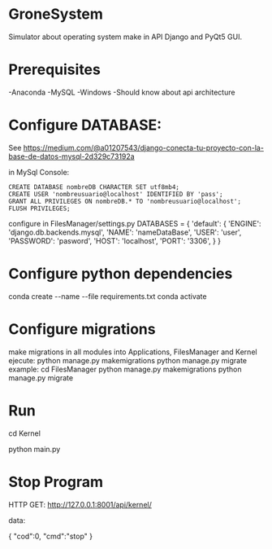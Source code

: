# GroneSystem
Simulator about operating system make in API Django and PyQt5 GUI.

# Prerequisites 
-Anaconda
-MySQL
-Windows
-Should know about api architecture 

# Configure DATABASE:
  See https://medium.com/@a01207543/django-conecta-tu-proyecto-con-la-base-de-datos-mysql-2d329c73192a
  
  in MySql Console:
  
    CREATE DATABASE nombreDB CHARACTER SET utf8mb4;
    CREATE USER 'nombreusuario@localhost' IDENTIFIED BY 'pass';
    GRANT ALL PRIVILEGES ON nombreDB.* TO 'nombreusuario@localhost';
    FLUSH PRIVILEGES;
 
  configure in FilesManager/settings.py
    DATABASES = {
        'default': {
            'ENGINE': 'django.db.backends.mysql',
            'NAME': 'nameDataBase',
            'USER': 'user',
            'PASSWORD': 'pasword',
            'HOST': 'localhost',
            'PORT': '3306',
        }
    }

# Configure python dependencies
conda create --name <envname> --file requirements.txt
conda activate <envname>

# Configure migrations
make migrations in all modules
  into Applications, FilesManager and Kernel ejecute:
    python manage.py makemigrations
    python manage.py migrate
   example:
    cd FilesManager
    python manage.py makemigrations
    python manage.py migrate

# Run
cd Kernel

python main.py

# Stop Program
HTTP GET:
  http://127.0.0.1:8001/api/kernel/
  
  data:
  
  {
  "cod":0,
  "cmd":"stop"
  }
